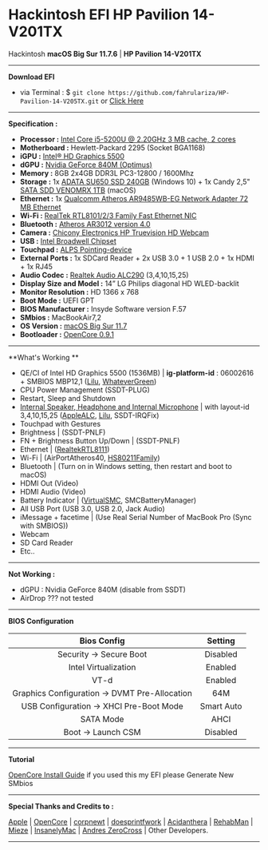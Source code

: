 # **Hackintosh EFI HP Pavilion 14-V201TX**

Hackintosh **macOS Big Sur 11.7.6** | **HP Pavilion 14-V201TX**

---

**Download EFI**

- via Terminal : \$ `git clone https://github.com/fahrulariza/HP-Pavilion-14-V205TX.git` or [Click Here](https://github.com/fahrulariza/HP-Pavilion-14-V205TX/archive/refs/heads/master.zip)

---

**Specification  :**

- **Processor :** [Intel Core i5-5200U @ 2.20GHz 3 MB cache, 2 cores](https://www.intel.co.id/content/www/id/id/products/sku/85212/intel-core-i55200u-processor-3m-cache-up-to-2-70-ghz/specifications.html)
- **Motherboard  :** Hewlett-Packard 2295 (Socket BGA1168)
- **iGPU :** [Intel® HD Graphics 5500](https://ark.intel.com/content/www/id/id/ark/products/graphics/86210/intel-hd-graphics-5500.html)
- **dGPU :** [Nvidia GeForce 840M (Optimus)](https://www.nvidia.com/en-us/geforce/gaming-laptops/geforce-840m/)
- **Memory :** 8GB 2x4GB DDR3L PC3-12800 / 1600Mhz
- **Storage :** 1x [ADATA SU650 SSD 240GB](https://www.adata.com/us/specification/503) (Windows 10) + 1x  Candy 2,5" [SATA SDD VENOMRX 1TB](https://venomrxs.com/ssd/super-ssd-sata/) (macOS)
- **Ethernet :** 1x [Qualcomm Atheros AR9485WB-EG Network Adapter 72 MB Ethernet](https://www.ath-drivers.eu/download-driver-for-Atheros-chipset-with-id-61-and-Windows10-64bit.html)
- **Wi-Fi :** [RealTek RTL8101/2/3 Family Fast Ethernet NIC](https://www.realtek.com/en/component/zoo/category/network-interface-controllers-10-100-1000m-gigabit-ethernet-pci-express-software)
- **Bluetooth :** [Atheros AR3012 version 4.0](https://www.ath-drivers.eu/download-driver-for-Atheros-chipset-with-id-77-and-Windows10-64bit.html)
- **Camera :** [Chicony Electronics HP Truevision HD Webcam](https://id.webcamtests.com/reviews/17777)
- **USB :** [Intel Broadwell Chipset](https://ark.intel.com/content/www/id/id/ark/products/codename/38530/products-formerly-broadwell.html)
- **Touchpad :** [ALPS Pointing-device](https://osxlatitude.com/forums/topic/8285-refined-alps-touchpad-driver/)
- **External Ports :** 1x SDCard Reader + 2x USB 3.0 + 1 USB 2.0 + 1x HDMI + 1x RJ45
- **Audio Codec :** [Realtek Audio ALC290](https://witcomputers.com/product/alc-290-realtek-audio-chip-ics/) (3,4,10,15,25)
- **Display Size and Model :** 14” LG Philips diagonal HD WLED-backlit
- **Monitor Resolution :** HD 1366 x 768
- **Boot Mode :** UEFI GPT
- **BIOS Manufacturer :** Insyde Software version F.57
- **SMbios :** MacBookAir7,2
- **OS Version :** [macOS Big Sur 11.7](https://www.olarila.com/topic/6278-olarila-vanilla-images-macos-installer/)
- **Bootloader :** [OpenCore 0.9.1](https://github.com/acidanthera/OpenCorePkg/releases)

---

**What's Working **

- QE/CI of Intel HD Graphics 5500 (1536MB) | **ig-platform-id** : 06002616 + SMBIOS MBP12,1 ([Lilu](https://github.com/acidanthera/Lilu/releases), [WhateverGreen](https://github.com/acidanthera/whatevergreen/releases))
- CPU Power Management (SSDT-PLUG)
- Restart, Sleep and Shutdown
- [Internal Speaker, Headphone and Internal Microphone](https://www.tonymacx86.com/threads/solved-intel-hd-graphics-520-realtek-alc290-codec-alc3241-rtl8101e-hp-laptop.210923/page-6) | with layout-id 3,4,10,15,25 ([AppleALC](https://github.com/acidanthera/applealc/releases), [Lilu](https://github.com/acidanthera/Lilu/releases), SSDT-IRQFix)
- Touchpad with Gestures
- Brightness | (SSDT-PNLF)
- FN + Brightness Button Up/Down | (SSDT-PNLF)
- Ethernet | ([RealtekRTL8111](https://github.com/Mieze/RTL8111_driver_for_OS_X/releases))
- Wi-Fi | (AirPortAtheros40, [HS80211Family](https://www.insanelymac.com/forum/files/file/1008-io80211family-modif/))
- Bluetooth | (Turn on in Windows setting, then restart and boot to macOS)
- HDMI Out (Video)
- HDMI Audio (Video)
- Battery Indicator | ([VirtualSMC](https://github.com/acidanthera/virtualsmc/releases), SMCBatteryManager)
- All USB Port (USB 3.0, USB 2.0, Jack Audio)
- iMessage + facetime | (Use Real Serial Number of MacBook Pro (Sync with SMBIOS))
- Webcam
- SD Card Reader
- Etc..

---

**Not Working :**

- dGPU : Nvidia GeForce 840M (disable from SSDT)
- AirDrop ??? not tested

---

**BIOS Configuration**

|                  Bios Config                  |  Setting   |
| :-------------------------------------------: | :--------: |
|            Security -> Secure Boot            |  Disabled  |
|             Intel Virtualization              |  Enabled   |
|                     VT-d                      |  Enabled   |
| Graphics Configuration -> DVMT Pre-Allocation |    64M     |
|    USB Configuration -> XHCI Pre-Boot Mode    | Smart Auto |
|                   SATA Mode                   |    AHCI    |
|              Boot -> Launch CSM               |  Disabled  |

---

**Tutorial**

[OpenCore Install Guide](https://dortania.github.io/OpenCore-Install-Guide/)
if you used this my EFI please Generate New SMbios

---

**Special Thanks and Credits to :**

[Apple](https://www.apple.com) | [OpenCore](https://github.com/acidanthera/OpenCorePkg) | [corpnewt](https://github.com/corpnewt/gibMacOS) | [doesprintfwork](https://github.com/doesprintfwork/MakeInstallmacOS) | [Acidanthera](https://github.com/acidanthera) | [RehabMan](https://github.com/RehabMan/Laptop-DSDT-Patch) | [Mieze](https://github.com/Mieze/RTL8111_driver_for_OS_X) | [InsanelyMac](https://www.insanelymac.com/forum) | [Andres ZeroCross](https://github.com/andreszerocross) | Other Developers.

---
